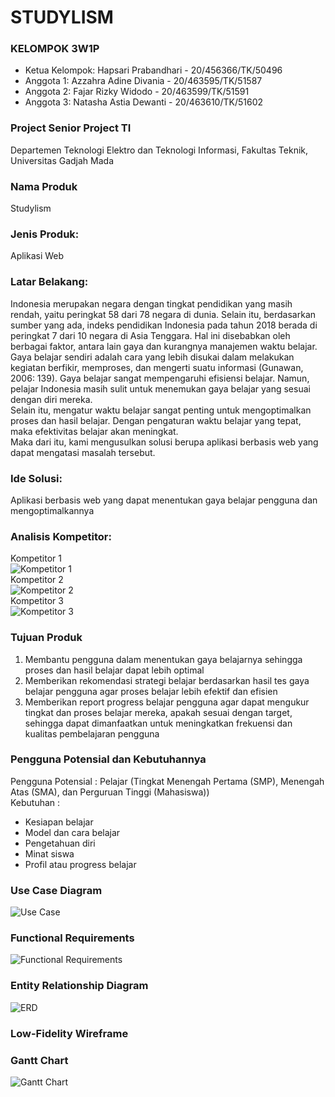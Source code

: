 # STUDYLISM

### KELOMPOK 3W1P
* Ketua Kelompok: Hapsari Prabandhari - 20/456366/TK/50496
* Anggota 1: Azzahra Adine Divania - 20/463595/TK/51587
* Anggota 2: Fajar Rizky Widodo - 20/463599/TK/51591
* Anggota 3: Natasha Astia Dewanti - 20/463610/TK/51602

### Project Senior Project TI
Departemen Teknologi Elektro dan Teknologi Informasi, Fakultas Teknik, Universitas Gadjah Mada

### Nama Produk
Studylism

### Jenis Produk:
Aplikasi Web

### Latar Belakang:
Indonesia merupakan negara dengan tingkat pendidikan yang masih rendah, yaitu peringkat 58 dari 78 negara di dunia. Selain itu, berdasarkan sumber yang ada, indeks pendidikan Indonesia pada tahun 2018 berada di peringkat 7 dari 10 negara di Asia Tenggara. Hal ini disebabkan oleh berbagai faktor, antara lain gaya dan kurangnya  manajemen waktu belajar. Gaya belajar sendiri adalah cara yang lebih disukai dalam melakukan kegiatan berfikir, memproses, dan mengerti suatu informasi (Gunawan, 2006: 139). Gaya belajar sangat mempengaruhi efisiensi belajar. Namun, pelajar Indonesia masih sulit untuk menemukan gaya belajar yang sesuai dengan diri mereka.\
Selain itu, mengatur waktu belajar sangat penting untuk mengoptimalkan proses dan hasil belajar. Dengan pengaturan waktu belajar yang tepat, maka efektivitas belajar akan meningkat.\
Maka dari itu, kami mengusulkan solusi berupa aplikasi berbasis web yang dapat mengatasi masalah tersebut.

### Ide Solusi:
Aplikasi berbasis web yang dapat menentukan gaya belajar pengguna dan mengoptimalkannya

### Analisis Kompetitor:
Kompetitor 1\
![Kompetitor 1](https://github.com/Hapsarip/studylism/blob/main/src/img/kompetitor-1.png?raw=true)\
Kompetitor 2\
![Kompetitor 2](https://github.com/Hapsarip/studylism/blob/main/src/img/kompetitor-2.png?raw=true)\
Kompetitor 3\
![Kompetitor 3](https://github.com/Hapsarip/studylism/blob/main/src/img/kompetitor-3.png?raw=true)

### Tujuan Produk
1. Membantu pengguna dalam menentukan gaya belajarnya sehingga proses dan hasil belajar dapat lebih optimal
2. Memberikan rekomendasi strategi belajar berdasarkan hasil tes gaya belajar pengguna agar proses belajar lebih efektif dan efisien 
3. Memberikan report progress belajar pengguna agar dapat mengukur tingkat dan proses belajar mereka, apakah sesuai dengan target, sehingga dapat dimanfaatkan untuk meningkatkan frekuensi dan kualitas pembelajaran pengguna

### Pengguna Potensial dan Kebutuhannya
Pengguna Potensial : Pelajar (Tingkat Menengah Pertama (SMP), Menengah Atas (SMA), dan Perguruan Tinggi (Mahasiswa))\
Kebutuhan : 
* Kesiapan belajar 
* Model dan cara belajar 
* Pengetahuan diri 
* Minat siswa 
* Profil atau progress belajar

### Use Case Diagram
![Use Case](https://github.com/Hapsarip/studylism/blob/main/src/img/use-case.png?raw=true)

### Functional Requirements
![Functional Requirements](https://github.com/Hapsarip/studylism/blob/main/src/img/functional-req.png?raw=true)

### Entity Relationship Diagram
![ERD](https://github.com/Hapsarip/studylism/blob/main/src/img/erd.jpg?raw=true)

### Low-Fidelity Wireframe

### Gantt Chart
![Gantt Chart](https://github.com/Hapsarip/studylism/blob/main/src/img/gantt-chart.png?raw=true)
